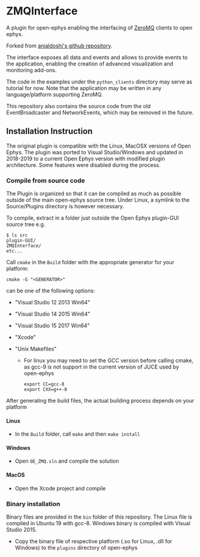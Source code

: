 # ZMQInterface

A plugin for open-ephys enabling the interfacing of [ZeroMQ](http://zeromq.org) clients to open ephys. 

Forked from [anjaldoshi's github repository](https://github.com/anjaldoshi/ZMQPlugins).

The interface exposes all data and events and allows to provide events to the application, enabling the creation of advanced visualization and monitoring add-ons.

The code in the examples under the `python_clients` directory may serve as tutorial for now. Note that the application may be written in any language/platform supporting ZeroMQ.

This repository also contains the source code from the old EventBroadcaster and NetworkEvents, which may be removed in the future.

## Installation Instruction

The original plugin is compatible with the Linux, MacOSX versions of Open Ephys. The plugin was ported to Visual Studio/Windows and updated in 2018-2019 to a current Open Ephys version with modified plugin architecture. Some features were disabled during the process.

### Compile from source code

The Plugin is organized so that it can be compiled as much as possible outside of the main open-ephys source tree. Under Linux, a symlink to the Source/Plugins directory is however necessary. 


To compile, extract in a folder just outside the Open Ephys plugin-GUI source tree
e.g. 

```
$ ls src
plugin-GUI/
ZMQInterface/
etc...
```

Call `cmake` in the `Build` folder with the appropriate generator for your platform:

```
cmake -G "<GENERATOR>"
```

<GENERATOR> can be one of the following options:

- "Visual Studio 12 2013 Win64"

- "Visual Studio 14 2015 Win64"

- "Visual Studio 15 2017 Win64"

- "Xcode"

- "Unix Makefiles" 

  - For linux you may need to set the GCC version before calling cmake, as gcc-9 is not support in the current version of JUCE used by open-ephys

    ```
    export CC=gcc-8
    export CXX=g++-8
    ```

After generating the build files, the actual building process depends on your platform

#### Linux

- In the `Build` folder, call `make` and then `make install`

#### Windows

- Open `OE_ZMQ.sln` and compile the solution

#### MacOS

- Open the Xcode project and compile

### Binary installation 
Binary files are provided in the `bin` folder of this repository. The Linux file is compiled in Ubuntu 19 with gcc-8. Windows binary is compiled with Visual Studio 2015.

- Copy the binary file of respective platform (.so for Linux, .dll for Windows) to the `plugins` directory of open-ephys

 



